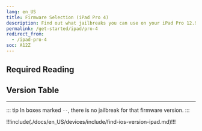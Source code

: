 ```yaml
---
lang: en_US
title: Firmware Selection (iPad Pro 4)
description: Find out what jailbreaks you can use on your iPad Pro 12.9" 4th Generation or iPad Pro 11" 2nd Generation
permalink: /get-started/ipad/pro-4
redirect_from:
  - /ipad-pro-4
soc: A12Z
---
```


## Required Reading

<readingTable deviceOS="iPadOS" minVer="13.4" maxVer="13.7"/>

## Version Table

<versionTable soc="A12Z" minVer="13.4"/>

---

::: tip
In boxes marked `--`, there is no jailbreak for that firmware version.
:::

!!!include(./docs/en_US/devices/include/find-ios-version-ipad.md)!!!
